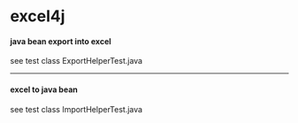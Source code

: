 # excel4j

#### java bean export into excel

see test class ExportHelperTest.java

---

#### excel to java bean

see test class ImportHelperTest.java